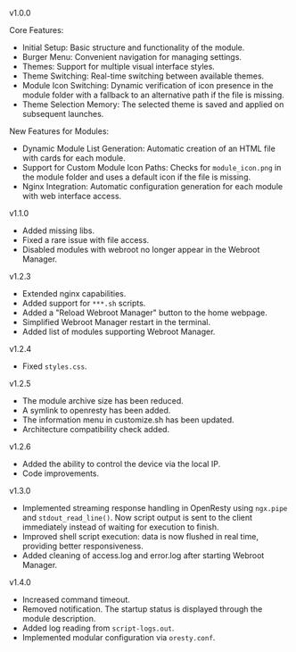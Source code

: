 v1.0.0

Core Features:
- Initial Setup: Basic structure and functionality of the module.
- Burger Menu: Convenient navigation for managing settings.
- Themes: Support for multiple visual interface styles.
- Theme Switching: Real-time switching between available themes.
- Module Icon Switching: Dynamic verification of icon presence in the module folder with a fallback to an alternative path if the file is missing.
- Theme Selection Memory: The selected theme is saved and applied on subsequent launches.

New Features for Modules:
- Dynamic Module List Generation: Automatic creation of an HTML file with cards for each module.
- Support for Custom Module Icon Paths: Checks for `module_icon.png` in the module folder and uses a default icon if the file is missing.
- Nginx Integration: Automatic configuration generation for each module with web interface access.

v1.1.0

- Added missing libs.
- Fixed a rare issue with file access.
- Disabled modules with webroot no longer appear in the Webroot Manager.

v1.2.3

- Extended nginx capabilities.
- Added support for `***.sh` scripts.
- Added a "Reload Webroot Manager" button to the home webpage.
- Simplified Webroot Manager restart in the terminal.
- Added list of modules supporting Webroot Manager.

v1.2.4

- Fixed `styles.css`.

v1.2.5

- The module archive size has been reduced.
- A symlink to openresty has been added.
- The information menu in customize.sh has been updated.
- Architecture compatibility check added.

v1.2.6

- Added the ability to control the device via the local IP.
- Code improvements.

v1.3.0

- Implemented streaming response handling in OpenResty using `ngx.pipe` and `stdout_read_line()`. Now script output is sent to the client immediately instead of waiting for execution to finish.    
- Improved shell script execution: data is now flushed in real time, providing better responsiveness.  
- Added cleaning of access.log and error.log after starting Webroot Manager.

v1.4.0

- Increased command timeout.
- Removed notification. The startup status is displayed through the module description.
- Added log reading from `script-logs.out`.
- Implemented modular configuration via `oresty.conf`.
